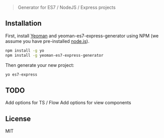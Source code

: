 > Generator for ES7 / NodeJS / Express projects

## Installation

First, install [Yeoman](http://yeoman.io) and yeoman-es7-express-generator using NPM (we assume you have pre-installed [node.js](https://nodejs.org/)).

```bash
npm install -g yo
npm install -g yeoman-es7-express-generator
```

Then generate your new project:

```bash
yo es7-express
```

## TODO

Add options for TS / Flow
Add options for view components

## License

MIT
